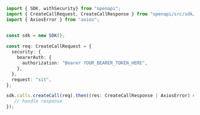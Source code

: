 <!-- Start SDK Example Usage -->
```typescript
import { SDK, withSecurity} from "openapi";
import { CreateCallRequest, CreateCallResponse } from "openapi/src/sdk/models/operations";
import { AxiosError } from "axios";


const sdk = new SDK();
    
const req: CreateCallRequest = {
  security: {
    bearerAuth: {
      authorization: "Bearer YOUR_BEARER_TOKEN_HERE",
    },
  },
  request: "sit",
};

sdk.calls.createCall(req).then((res: CreateCallResponse | AxiosError) => {
   // handle response
});
```
<!-- End SDK Example Usage -->